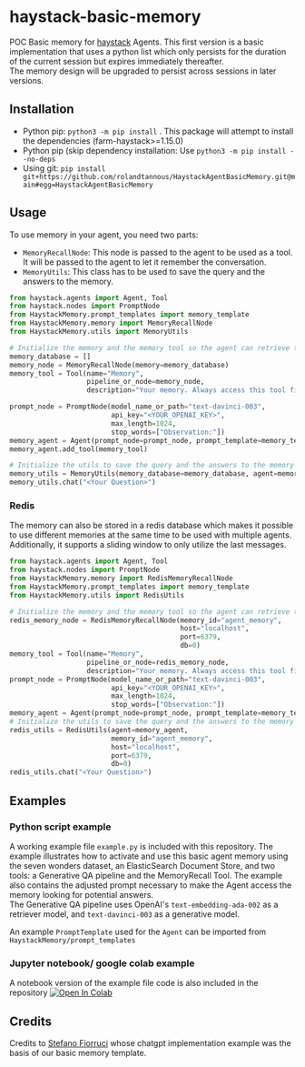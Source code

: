 # haystack-basic-memory

POC Basic memory for [haystack](https://github.com/deepset-ai/haystack) Agents.
This first version is a basic implementation that uses a python list which only persists for the duration of the current session but expires immediately thereafter.</br>
The memory design will be upgraded to persist across sessions in later versions.


## Installation

- Python pip: ```python3 -m pip install``` . This package will attempt to install the dependencies (farm-haystack>=1.15.0)
- Python pip (skip dependency installation: Use  ```python3 -m pip install --no-deps```
- Using git: ```pip install git+https://github.com/rolandtannous/HaystackAgentBasicMemory.git@main#egg=HaystackAgentBasicMemory```


## Usage

To use memory in your agent, you need two parts:
- `MemoryRecallNode`: This node is passed to the agent to be used as a tool. It will be passed to the agent to let it remember the conversation.
- `MemoryUtils`: This class has to be used to save the query and the answers to the memory.

```py
from haystack.agents import Agent, Tool
from haystack.nodes import PromptNode
from HaystackMemory.prompt_templates import memory_template
from HaystackMemory.memory import MemoryRecallNode
from HaystackMemory.utils import MemoryUtils

# Initialize the memory and the memory tool so the agent can retrieve the memory
memory_database = []
memory_node = MemoryRecallNode(memory=memory_database)
memory_tool = Tool(name="Memory",
                   pipeline_or_node=memory_node,
                   description="Your memory. Always access this tool first to remember what you have learned.")

prompt_node = PromptNode(model_name_or_path="text-davinci-003", 
                         api_key="<YOUR_OPENAI_KEY>", 
                         max_length=1024,
                         stop_words=["Observation:"])
memory_agent = Agent(prompt_node=prompt_node, prompt_template=memory_template)
memory_agent.add_tool(memory_tool)

# Initialize the utils to save the query and the answers to the memory
memory_utils = MemoryUtils(memory_database=memory_database, agent=memory_agent)
memory_utils.chat("<Your Question>")
```

### Redis

The memory can also be stored in a redis database which makes it possible to use different memories at the same time to be used with multiple agents. Additionally, it supports a sliding window to only utilize the last messages.

```py
from haystack.agents import Agent, Tool
from haystack.nodes import PromptNode
from HaystackMemory.memory import RedisMemoryRecallNode
from HaystackMemory.prompt_templates import memory_template
from HaystackMemory.utils import RedisUtils

# Initialize the memory and the memory tool so the agent can retrieve the memory
redis_memory_node = RedisMemoryRecallNode(memory_id="agent_memory",
                                          host="localhost",
                                          port=6379,
                                          db=0)
memory_tool = Tool(name="Memory",
                   pipeline_or_node=redis_memory_node,
                   description="Your memory. Always access this tool first to remember what you have learned.")
prompt_node = PromptNode(model_name_or_path="text-davinci-003",
                         api_key="<YOUR_OPENAI_KEY>",
                         max_length=1024,
                         stop_words=["Observation:"])
memory_agent = Agent(prompt_node=prompt_node, prompt_template=memory_template)
# Initialize the utils to save the query and the answers to the memory
redis_utils = RedisUtils(agent=memory_agent,
                         memory_id="agent_memory",
                         host="localhost",
                         port=6379,
                         db=0)
redis_utils.chat("<Your Question>")
```


## Examples

### Python script example
A working example file ```example.py``` is included with this repository. 
The example illustrates how to activate and use this basic agent memory using the seven wonders dataset, an ElasticSearch Document Store, and two tools: a Generative QA pipeline and the MemoryRecall Tool. The example also contains the adjusted prompt necessary to make the Agent access the memory looking for potential answers.</br>
The Generative QA pipeline uses OpenAI's `text-embedding-ada-002` as a retriever model, and `text-davinci-003` as a generative model.

An example `PromptTemplate` used for the `Agent` can be imported from `HaystackMemory/prompt_templates`

### Jupyter notebook/ google colab example
A notebook version of the example file code is also included in the repository 
[![Open In Colab](https://colab.research.google.com/assets/colab-badge.svg)](https://colab.research.google.com/github/rolandtannous/HaystackAgentBasicMemory/blob/main/Example.ipynb)

## Credits
Credits to [Stefano Fiorruci](https://github.com/anakin87) whose chatgpt implementation example was the basis of our basic memory template. 







